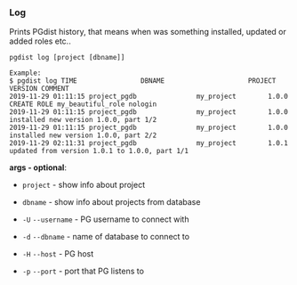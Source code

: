 ### Log

Prints PGdist history, that means when was something installed, updated or added roles etc..

```
pgdist log [project [dbname]]

Example:
$ pgdist log TIME                DBNAME                     PROJECT           VERSION COMMENT
2019-11-29 01:11:15 project_pgdb               my_project        1.0.0   CREATE ROLE my_beautiful_role nologin
2019-11-29 01:11:15 project_pgdb               my_project        1.0.0   installed new version 1.0.0, part 1/2
2019-11-29 01:11:15 project_pgdb               my_project        1.0.0   installed new version 1.0.0, part 2/2
2019-11-29 02:11:31 project_pgdb               my_project        1.0.1   updated from version 1.0.1 to 1.0.0, part 1/1
```

**args - optional**:

- `project` - show info about project

- `dbname` - show info about projects from database

- `-U` `--username` - PG username to connect with

- `-d` `--dbname` - name of database to connect to

- `-H` `--host` - PG host

- `-p` `--port` - port that PG listens to
